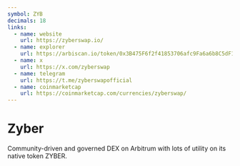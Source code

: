 ```yaml
---
symbol: ZYB
decimals: 18
links:
  - name: website
    url: https://zyberswap.io/
  - name: explorer
    url: https://arbiscan.io/token/0x3B475F6f2f41853706afc9Fa6a6b8C5dF1a2724c
  - name: x
    url: https://x.com/zyberswap
  - name: telegram
    url: https://t.me/zyberswapofficial
  - name: coinmarketcap
    url: https://coinmarketcap.com/currencies/zyberswap/
---
```


# Zyber

Community-driven and governed DEX on Arbitrum with lots of utility on its native token ZYBER.
